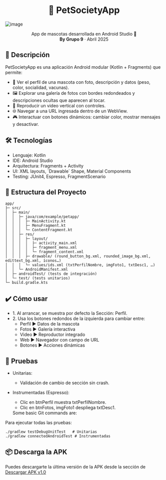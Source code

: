 <h1 align="center">🐾 PetSocietyApp</h1>

![image](https://github.com/user-attachments/assets/fe3ec4be-4b17-428d-9e7b-ee9d6a1942e0)

<p align="center">
  App de mascotas desarrollada en Android Studio 🐶<br>
  <strong>By Grupo 9</strong> · Abril 2025
</p>

<h2>📖 Descripción</h2>
PetSocietyApp es una aplicación Android modular (Kotlin + Fragments) que permite:
<ul>
  <li>👤 Ver el perfil de una mascota con foto, descripción y datos (peso, color, socialidad, vacunas).  </li>
  <li>🖼️ Explorar una galería de fotos con bordes redondeados y descripciones ocultas que aparecen al tocar.</li>
  <li>🎥 Reproducir un video vertical con controles.  </li>
  <li>🌐 Navegar a una URL ingresada dentro de un WebView.  </li>
  <li>🎮 Interactuar con botones dinámicos: cambiar color, mostrar mensajes y desactivar.</li>
</ul>

<h2>🛠️ Tecnologías  </h2>
<ul>
  <li>Lenguaje: Kotlin</li>
  <li>IDE: Android Studio </li>
  <li>Arquitectura: Fragments + Activity</li>
  <li>UI: XML layouts, `Drawable` Shape, Material Components</li>
  <li>Testing: JUnit4, Espresso, FragmentScenario</li>
</ul>

<h2>📂 Estructura del Proyecto </h2>

```
app/
├─ src/
│  ├─ main/
│  │  ├─ java/com/example/petapp/
│  │  │  ├─ MainActivity.kt
│  │  │  ├─ MenuFragment.kt
│  │  │  └─ ContentFragment.kt
│  │  ├─ res/
│  │  │  ├─ layout/
│  │  │  │  ├─ activity_main.xml
│  │  │  │  ├─ fragment_menu.xml
│  │  │  │  └─ fragment_content.xml
│  │  │  ├─ drawable/ (round_button_bg.xml, rounded_image_bg.xml, edittext_bg.xml, íconos…)
│  │  │  └─ values/ids.xml (txtPerfilNombre, imgFoto1, txtDesc1, …)
│  │  └─ AndroidManifest.xml
│  ├─ androidTest/ (tests de integración)
│  └─ test/ (tests unitarios)
└─ build.gradle.kts
```


<h2>✔️ Cómo usar</h2>
<ul>
  <li>
    1. Al arrancar, se muestra por defecto la Sección: Perfil.
  </li>
  <li>
    2. Usa los botones redondos de la izquierda para cambiar entre:
    <ul>
       <li>
      Perfil ▶ Datos de la mascota
    </li>
    <li>
      Fotos ▶ Galería interactiva
    </li>
      <li>
      Video ▶ Reproductor integrado
    </li>
    <li>
      Web ▶ Navegador con campo de URL
    </li>
      <li>
      Botones ▶ Acciones dinámicas
    </li>
    </ul>  
</ul>

<h2>🧪 Pruebas</h2>
<ul>
  <li>Unitarias:</li>
  <ul>
    <li>Validación de cambio de sección sin crash.</li>
  </ul>
</ul>
<ul>
  <li>Instrumentadas (Espresso):</li>
  <ul>
    <li>Clic en btnPerfil muestra txtPerfilNombre.</li>
    <li>Clic en btnFotos, imgFoto1 despliega txtDesc1.</li>
  </ul>
  Some basic Git commands are:
</ul>

Para ejecutar todas las pruebas:

```
./gradlew testDebugUnitTest   # Unitarias
./gradlew connectedAndroidTest # Instrumentadas
```

<h2>📦 Descarga la APK</h2>

Puedes descargarte la última versión de la APK desde la sección de [Descargar APK v1.0](https://github.com/WendyKatherine/PetSocietyApp/releases/tag/kotlin)
























